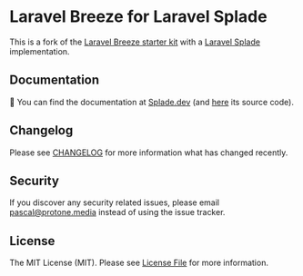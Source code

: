 # Laravel Breeze for Laravel Splade

This is a fork of the [Laravel Breeze starter kit](https://laravel.com/docs/9.x/starter-kits#laravel-breeze) with a [Laravel Splade](https://github.com/protonemedia/laravel-splade) implementation.

## Documentation

📖 You can find the documentation at [Splade.dev](https://splade.dev/) (and [here](https://github.com/protonemedia/laravel-splade-docs) its source code).

## Changelog

Please see [CHANGELOG](CHANGELOG.md) for more information what has changed recently.

## Security

If you discover any security related issues, please email pascal@protone.media instead of using the issue tracker.

## License

The MIT License (MIT). Please see [License File](LICENSE.md) for more information.

